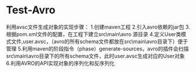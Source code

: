 # Test-Avro
利用avsc文件生成对象的实现步骤：
1.创建maven工程
2.引入avro依赖的jar包
3.根据pom.xml文件的配置，在工程下建立src\main\avro 源目录
4.定义User类模式文件,user.avsc，（avro的所有schema文件都放在src\main\avro目录下）便于管理
5.利用maven的阶段指令（phase）generate-sources，avro的插件会扫描src\main\avro目录下的所有schema文件，此时user.avsc生成对应的User对象
6.利用AVRO的API实现对象的序列化和反序列化
